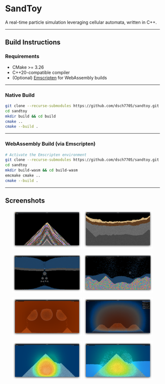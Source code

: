 # SandToy

A real-time particle simulation leveraging cellular automata, written in C++.

---

## Build Instructions

### Requirements

- CMake >= 3.26
- C++20-compatible compiler
- (Optional) [Emscripten](https://emscripten.org/docs/getting_started/downloads.html) for WebAssembly builds

---

### Native Build

```bash
git clone --recurse-submodules https://github.com/dsch7705/sandtoy.git
cd sandtoy
mkdir build && cd build
cmake ..
cmake --build .
```

---

### WebAssembly Build (via Emscripten)

```bash
# Activate the Emscripten environment
git clone --recurse-submodules https://github.com/dsch7705/sandtoy.git
cd sandtoy
mkdir build-wasm && cd build-wasm
emcmake cmake ..
cmake --build .
```

---

## Screenshots

<p align="center">
  <img src="res/images/ss_006.png" width="45%" />
  <img src="res/images/ss_007.png" width="45%" />
</p>

<p align="center">
  <img src="res/images/ss_008.png" width="45%" />
  <img src="res/images/ss_009.png" width="45%" />
</p>

<p align="center">
  <img src="res/images/ss_010.png" width="45%" />
  <img src="res/images/ss_011.png" width="45%" />
</p>

<p align="center">
  <img src="res/images/ss_012.png" width="45%" />
  <img src="res/images/ss_013.png" width="45%" />
</p>